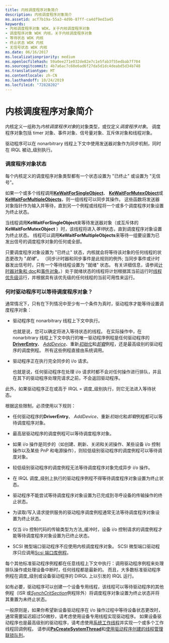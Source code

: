 ```yaml
---
title: 内核调度程序对象简介
description: 内核调度程序对象简介
ms.assetid: acf7b19a-55a3-4d9b-87ff-ca4df9ed3a45
keywords:
- 内核调度程序对象 WDK，关于内核调度程序对象
- 调度程序对象 WDK 内核，关于内核调度程序对象
- 等待状态 WDK 内核
- 终止状态 WDK 内核
- 无信号状态 WDK 内核
ms.date: 06/16/2017
ms.localizationpriority: medium
ms.openlocfilehash: 59a0ee271e032de82e7c1e5fab3f55edbab7f704
ms.sourcegitcommit: 4b7a6ac7c68e6ad6f27da5d1dc4deabd5d34b748
ms.translationtype: MT
ms.contentlocale: zh-CN
ms.lasthandoff: 10/24/2019
ms.locfileid: "72828202"
---
```

# <a name="introduction-to-kernel-dispatcher-objects"></a>内核调度程序对象简介





内核定义一组称为*内核调度程序对象*的对象类型，或仅定义*调度程序对象*。 调度程序对象包括 timer 对象、事件对象、信号量对象、互斥体对象和线程对象。

驱动程序可以在 nonarbitrary 线程上下文中使用发送器对象作为同步机制，同时在 IRQL 被动\_级别执行。

### <a name="dispatcher-object-states"></a>调度程序对象状态

每个内核定义的调度程序对象类型都有一个状态设置为 "已终止" 或设置为 "无信号"。

如果一个或多个线程调用[**KeWaitForSingleObject**](https://docs.microsoft.com/windows-hardware/drivers/ddi/wdm/nf-wdm-kewaitforsingleobject)、 [**KeWaitForMutexObject**](https://msdn.microsoft.com/library/windows/hardware/ff553344)或[**KeWaitForMultipleObjects**](https://docs.microsoft.com/windows-hardware/drivers/ddi/wdm/nf-wdm-kewaitformultipleobjects)，则一组线程可以同步其操作。 这些函数将发送器对象指针作为输入并等待，直到另一个例程或线程将一个或多个调度程序对象设置为终止状态。

当线程调用**KeWaitForSingleObject**来等待发送器对象（或互斥体的**KeWaitForMutexObject** ）时，该线程将进入*等待*状态，直到调度程序对象设置为终止状态。 线程可以调用**KeWaitForMultipleObjects**来等待一组要设置为已发出信号的调度程序对象的任何或全部。

只要调度程序对象设置为 "已终止" 状态，内核就会将等待该对象的任何线程的状态更改为 "*就绪*"。 （同步计时器和同步事件是此规则的例外; 当同步事件或计时器发出信号时，只有一个等待线程设置为 "就绪" 状态。 有关详细信息，请参阅[计时器对象和 dpc](timer-objects-and-dpcs.md)和[事件对象](event-objects.md)。）处于就绪状态的线程将计划根据其当前运行时[线程优先级](thread-priorities.md)运行，并根据具有该优先级的任何线程的当前可用性来运行。

### <a name="when-can-drivers-wait-for-dispatcher-objects"></a>何时驱动程序可以等待调度程序对象？

通常情况下，只有在下列情况中至少有一个条件为真时，驱动程序才能等待设置调度程序对象：

-   驱动程序在 nonarbitrary 线程上下文中执行。

    也就是说，您可以确定将进入等待状态的线程。 在实际操作中，在 nonarbitrary 线程上下文中执行的唯一驱动程序例程是任何驱动程序的[**DriverEntry**](https://docs.microsoft.com/windows-hardware/drivers/ddi/wdm/nc-wdm-driver_initialize)、 [*AddDevice*](https://docs.microsoft.com/windows-hardware/drivers/ddi/wdm/nc-wdm-driver_add_device)、重新[*初始化*](https://docs.microsoft.com/windows-hardware/drivers/ddi/ntddk/nc-ntddk-driver_reinitialize)和[*卸载*](https://docs.microsoft.com/windows-hardware/drivers/ddi/wdm/nc-wdm-driver_unload)例程，还是最高级别的驱动程序的调度例程。 所有这些例程直接由系统调用。

-   驱动程序正在执行完全同步的 i/o 请求。

    也就是说，任何驱动程序在处理 i/o 请求时都不会对任何操作进行排队，并且在其下的驱动程序处理完请求之前，不会返回驱动程序。

此外，如果驱动程序正在或高于 IRQL = 调度\_级别执行，则它无法进入等待状态。

根据这些限制，必须使用以下规则：

-   任何驱动程序的**DriverEntry**、 *AddDevice*、重新*初始化*和*卸载*例程都可以等待调度程序对象。

-   最高层驱动程序的调度例程可以等待调度程序对象。

-   如果 i/o 操作是同步的（如创建、刷新、关闭和关闭操作、某些设备 i/o 控制操作以及某些 PnP 和电源操作），则较低级别驱动程序的调度例程可以等待调度对象。

-   较低级别驱动程序的调度例程无法等待调度程序对象完成异步 i/o 操作。

-   在 IRQL 调度\_级别上执行的驱动程序例程不得等待调度程序对象设置为终止状态。

-   驱动程序不能尝试等待调度程序对象设置为已完成到寻呼设备的传输操作的终止状态。

-   为读取/写入请求提供服务的驱动程序调度例程通常无法等待调度程序对象设置为终止状态。

-   仅当 i/o 控制代码的传输类型为方法\_缓冲时，设备 i/o 控制请求的调度例程才能等待调度程序对象设置为已终止状态。

-   SCSI 微型端口驱动程序不应使用内核调度程序对象。 SCSI 微型端口驱动程序只应调用[Scsi 端口库例程](https://docs.microsoft.com/windows-hardware/drivers/ddi/index)。

每个其他标准驱动程序例程都在任意线程上下文中执行：调用驱动程序例程来处理排队操作或处理设备中断时，任何线程都是最新的。 而且，大多数标准驱动程序例程在调度\_级别或设备驱动程序的 DIRQL 上以引发的 IRQL 运行。

如有必要，驱动程序可以创建一个设备专用线程，该线程可以等待驱动程序的其他例程（ISR 或[*SynchCritSection*](https://docs.microsoft.com/windows-hardware/drivers/ddi/wdm/nc-wdm-ksynchronize_routine)例程除外）将调度程序对象设置为终止状态并将其重置为未终止状态。

一般原则是，如果你希望新设备驱动程序在 i/o 操作过程中等待设备状态更改时，通常需要延迟超过50微秒，请考虑使用设备专用线程实现驱动程序。 如果设备驱动程序也是最高级别的驱动程序，请考虑使用[系统工作线程](system-worker-threads.md)并实现一个或多个工作线程回调例程。 请参阅[**PsCreateSystemThread**](https://docs.microsoft.com/windows-hardware/drivers/ddi/wdm/nf-wdm-pscreatesystemthread)和[使用驱动程序创建的线程管理联锁队列](managing-interlocked-queues-with-a-driver-created-thread.md)。

 

 




